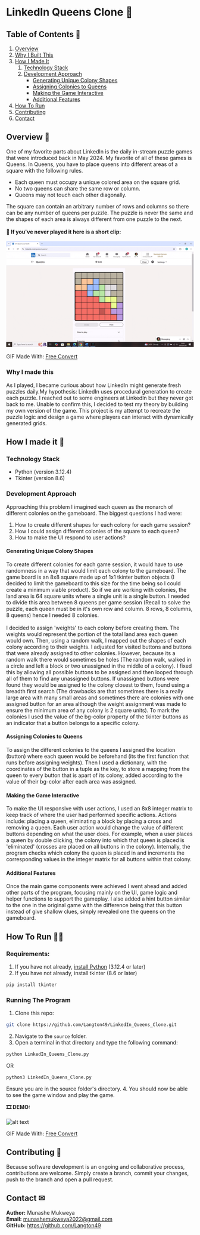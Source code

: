 # LinkedIn Queens Clone 👑

## Table of Contents 📑
1. [Overview](#overview)
2. [Why I Built This](#why-i-built-this)
3. [How I Made It](#how-i-made-it)
   1. [Technology Stack](#technology-stack)
   2. [Development Approach](#development-approach)
      - [Generating Unique Colony Shapes](#generating-unique-colony-shapes)
      - [Assigning Colonies to Queens](#assigning-colonies-to-queens)
      - [Making the Game Interactive](#making-the-game-interactive)
      - [Additional Features](#additional-features)
4. [How To Run](#how-to-run)
5. [Contributing](#contributing)
6. [Contact](#contact)

## Overview 📃
One of my favorite parts about LinkedIn is the daily in-stream puzzle games that were introduced back in May 2024. My favorite of all of these games is Queens. In Queens, you have to place queens into different areas of a square with the following rules.

- Each queen must occupy a unique colored area on the square grid.
- No two queens can share the same row or column.
- Queens may not touch each other diagonally.

The square can contain an arbitrary number of rows and columns so there can be any number of queens per puzzle. The puzzle is never the same and the shapes of each area is always different from one puzzle to the next.\
\
__📼 If you've never played it here is a short clip:__\
\
![alt text](https://github.com/Langton49/LinkedIn_Queens_Clone/blob/main/Assets/14-49-29.gif "An Example of a LinkedIn Queens Puzzle")

GIF Made With: [Free Convert](https://www.freeconvert.com/)

### Why I made this
As I played, I became curious about how LinkedIn might generate fresh puzzles daily.My hypothesis: LinkedIn uses procedural generation to create each puzzle. I reached out to some
 engineers at LinkedIn but they never got back to me. Unable to confirm this, I decided to test my theory by building my own version of the game. This project is my attempt to recreate the puzzle logic and design a game where players can interact with dynamically generated grids.
 
## How I made it 🔨
### Technology Stack
- Python (version 3.12.4)
- Tkinter (version 8.6)

### Development Approach
Approaching this problem I imagined each queen as the monarch of different colonies on the gameboard. The biggest questions I had were: 
1. How to create different shapes for each colony for each game session?
2. How I could assign different colonies of the square to each queen?
3. How to make the UI respond to user actions?

#### Generating Unique Colony Shapes
To create different colonies for each game session, it would have to use randomness in a way that would limit each colony to the gameboard. The game board is an 8x8
square made up of 1x1 tkinter button objects (I decided to limit the gameboard to this size for the time being so I could create 
a minimum viable product). So if we are working with colonies, the land area is 64 square units where a single unit is a single button. I needed to divide this area between 8 queens per game session 
(Recall to solve the puzzle, each queen must be in it's own row and column. 8 rows, 8 columns, 8 queens) hence I needed 8 colonies.\
\
I decided to assign 'weights' to each colony before creating them. The weights would represent the portion of the total land area each queen would own. Then, using a random walk, I mapped out the shapes of each colony according to their weights. I adjusted for visited buttons and buttons that were already assigned to other colonies. However, because its a random walk there would sometimes be holes (The random walk, walked in a circle and left a block or two unassigned in the middle of a colony). I fixed this by allowing all possible buttons to be assigned and then looped through all of them to find any unassigned buttons. If unassigned buttons were found they would be assigned to the colony closest to them, found using a breadth first search (The drawbacks are that sometimes there is a really large area with many small areas and sometimes there are colonies with one assigned button for an area although the weight assignment was made to ensure the minimum area of any colony is 2 square units). To mark the colonies I used the value of the bg-color property of the tkinter buttons as an indicator that a button belongs to a specific colony.

#### Assigning Colonies to Queens
To assign the different colonies to the queens I assigned the location (button) where each queen would be beforehand (its the first function that runs before assigning weights). Then I used a dictionary, with the coordinates of the button in a tuple as the key, to store a mapping from the queen to every button that is apart of its colony, added according to the value of their bg-color after each area was assigned.

#### Making the Game Interactive
To make the UI responsive with user actions, I used an 8x8 integer matrix to keep track of where the user had performed specific actions. Actions include: placing a queen, eliminating a block by placing a cross and removing a queen. Each user action would change the value of different buttons depending on what the user does. For example, when a user places a queen by double clicking, the colony into which that queen is placed is 'eliminated' (crosses are placed on all buttons in the colony). Internally, the program checks which colony the queen is placed in and increments the corresponding values in the integer matrix for all buttons within that colony.

#### Additional Features
Once the main game components were achieved I went ahead and added other parts of the program, focusing mainly on the UI, game logic and helper functions to support the gameplay. I also added a hint button similar to the one in the original game with the difference being that this button instead of give shallow clues, simply revealed one the queens on the gameboard. 

## How To Run 🤷‍♂️
### Requirements:
1. If you have not already, [install Python](https://www.python.org/downloads/) (3.12.4 or later)
2. If you have not already, install tkinter (8.6 or later)
```bash
pip install tkinter
```

### Running The Program
1. Clone this repo:
```bash
git clone https://github.com/Langton49/LinkedIn_Queens_Clone.git
```
2. Navigate to the `source` folder.
3. Open a terminal in that directory and type the following command:
```bash
python LinkedIn_Queens_Clone.py
```
OR
```bash
python3 LinkedIn_Queens_Clone.py
```
Ensure you are in the source folder's directory.
4. You should now be able to see the game window and play the game.


__🎞 DEMO:__\
\
![alt text](https://github.com/Langton49/LinkedIn_Queens_Clone/blob/main/Assets/14-57-38.gif "An Example of a LinkedIn Queens Puzzle")

GIF Made With: [Free Convert](https://www.freeconvert.com/)

## Contributing 🤝
Because software development is an ongoing and collaborative process, contributions are welcome. Simply create a branch, commit your changes, push to the branch and open a pull request.

## Contact ✉
__Author:__ Munashe Mukweya\
__Email:__ munashemukweya2022@gmail.com\
__GitHub:__ https://github.com/Langton49




